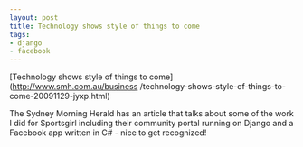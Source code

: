 ```yaml
--- 
layout: post
title: Technology shows style of things to come
tags: 
- django
- facebook
---
```

[Technology shows style of things to come](http://www.smh.com.au/business
/technology-shows-style-of-things-to-come-20091129-jyxp.html)

The Sydney Morning Herald has an article that talks about some of the work I
did for Sportsgirl including their community portal running on Django and a
Facebook app written in C# - nice to get recognized!

